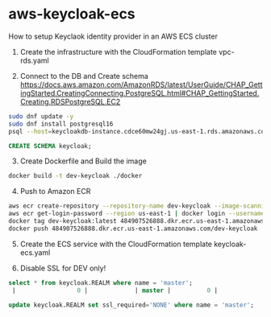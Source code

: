 # aws-keycloak-ecs
How to setup Keyclaok identity provider in an AWS ECS cluster

1. Create the infrastructure with the CloudFormation template vpc-rds.yaml

2. Connect to the DB and Create schema
https://docs.aws.amazon.com/AmazonRDS/latest/UserGuide/CHAP_GettingStarted.CreatingConnecting.PostgreSQL.html#CHAP_GettingStarted.Creating.RDSPostgreSQL.EC2

```bash
sudo dnf update -y
sudo dnf install postgresql16
psql --host=keycloakdb-instance.cdce60mw24gj.us-east-1.rds.amazonaws.com --port=5432 --dbname=keycloakdb --username=dbadmin
```
```sql
CREATE SCHEMA keycloak;
```
3. Create Dockerfile and Build the image
```bash
docker build -t dev-keycloak ./docker
```

4. Push to Amazon ECR
```bash
aws ecr create-repository --repository-name dev-keycloak --image-scanning-configuration scanOnPush=true --region us-east-1
aws ecr get-login-password --region us-east-1 | docker login --username AWS --password-stdin 484907526888.dkr.ecr.us-east-1.amazonaws.com
docker tag dev-keycloak:latest 484907526888.dkr.ecr.us-east-1.amazonaws.com/dev-keycloak
docker push 484907526888.dkr.ecr.us-east-1.amazonaws.com/dev-keycloak
```

5. Create the ECS service with the CloudFormation template keycloak-ecs.yaml

6. Disable SSL for DEV only!
```sql
select * from keycloak.REALM where name = 'master';
 |                 0 |             | master |          0 |                 | f                    | f           | f                      | f      | EXTERNAL     |             1

update keycloak.REALM set ssl_required='NONE' where name = 'master';